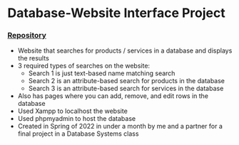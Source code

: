 # Database-Website Interface Project

### [Repository](https://github.com/GabrielSJones/CS360-project)

- Website that searches for products / services in a database and displays the results
- 3 required types of searches on the website:
	- Search 1 is just text-based name matching search
	- Search 2 is an attribute-based search for products in the database
	- Search 3 is an attribute-based search for services in the database
- Also has pages where you can add, remove, and edit rows in the database
- Used Xampp to localhost the website
- Used phpmyadmin to host the database
- Created in Spring of 2022 in under a month by me and a partner for a final project in a Database Systems class
